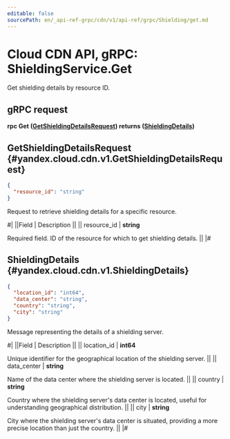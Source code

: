 ```yaml
---
editable: false
sourcePath: en/_api-ref-grpc/cdn/v1/api-ref/grpc/Shielding/get.md
---
```


# Cloud CDN API, gRPC: ShieldingService.Get

Get shielding details by resource ID.

## gRPC request

**rpc Get ([GetShieldingDetailsRequest](#yandex.cloud.cdn.v1.GetShieldingDetailsRequest)) returns ([ShieldingDetails](#yandex.cloud.cdn.v1.ShieldingDetails))**

## GetShieldingDetailsRequest {#yandex.cloud.cdn.v1.GetShieldingDetailsRequest}

```json
{
  "resource_id": "string"
}
```

Request to retrieve shielding details for a specific resource.

#|
||Field | Description ||
|| resource_id | **string**

Required field. ID of the resource for which to get shielding details. ||
|#

## ShieldingDetails {#yandex.cloud.cdn.v1.ShieldingDetails}

```json
{
  "location_id": "int64",
  "data_center": "string",
  "country": "string",
  "city": "string"
}
```

Message representing the details of a shielding server.

#|
||Field | Description ||
|| location_id | **int64**

Unique identifier for the geographical location of the shielding server. ||
|| data_center | **string**

Name of the data center where the shielding server is located. ||
|| country | **string**

Country where the shielding server's data center is located, useful for understanding geographical distribution. ||
|| city | **string**

City where the shielding server's data center is situated, providing a more precise location than just the country. ||
|#